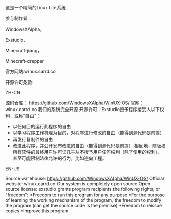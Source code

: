 这是一个精简的Linux Lite系统

参与制作者：

WindowsXAlpha，

Exstudio，

Minecraft-jiang，

Minecraft-crepper

官方网站:winux.carrd.co

开源许可条款:

ZH-CN

源码仓库：
https://github.com/WindowsXAlpha/WinUX-OS/
官网：
winux.carrd.co
我们的系统完全开源
开源许可：Exstudio授予程序接受人以下权利，或称“自由”：
* 以任何目的运行此程序的自由
* 以学习程序工作机理为目的，对程序进行修改的自由（能得到源代码是前提）
* 再发行复制件的自由
* 改进此程序，并公开发布改进的自由（能得到源代码是前提）
相反地，随版权所有软件的最终用户许可证几乎从不授予用户任何权利（除了使用的权利），甚至可能限制法律允许的行为，比如逆向工程。

EN-US

Source warehouse:
https://github.com/WindowsXAlpha/WinUX-OS/
Official website:
winux.carrd.co
Our system is completely open source
Open source license: exstudio grants program recipients the following rights, or "freedom":
*Freedom to run this program for any purpose
*For the purpose of learning the working mechanism of the program, the freedom to modify the program (can get the source code is the premise)
*Freedom to reissue copies
*Improve this program.
